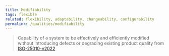 ```yaml
---
title: Modifiability
tags: flexible
related: flexibility, adaptability, changeability, configurability
permalink: /qualities/modifiability
---
```


>Capability of a system to be effectively and efficiently modified without introducing defects or degrading existing product quality
>from [ISO-25010-v2022]()
